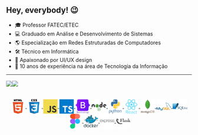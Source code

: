 ## Hey, everybody! :wink:

- :mortar_board: Professor FATEC/ETEC
- :computer: Graduado em Análise e Desenvolvimento de Sistemas
- :earth_americas: Especialização em Redes Estruturadas de Computadores
- :hammer_and_wrench: Técnico em Informática
- :purple_heart: Apaixonado por UI/UX design
- :angel: 10 anos de experiência na área de Tecnologia da Informação
<hr>
<div>
  <a href="https://github.com/maxxdiego"><img height="180em"   align="center" src="https://github-readme-stats.vercel.app/api?username=maxxdiego&theme=react&show_icons=true"/><img height="180em"  align="center" src="https://github-readme-stats.vercel.app/api/top-langs/?username=maxxdiego&layout=compact&langs_count=7&theme=react"/>
</div>
 <br>
<div  align="center"> 
  <div style="display: inline_block"><br>
    <img align="center" alt="HTML" height="40" width="40" src="https://raw.githubusercontent.com/devicons/devicon/master/icons/html5/html5-original-wordmark.svg" >
    <img align="center" alt="CSS" height="40" width="40" src="https://raw.githubusercontent.com/devicons/devicon/master/icons/css3/css3-original-wordmark.svg" >
    <img align="center" alt="JS" height="40" width="40" src="https://raw.githubusercontent.com/devicons/devicon/master/icons/javascript/javascript-original.svg" >
    <img align="center" alt="Typescript" height="40" width="40" src="https://raw.githubusercontent.com/devicons/devicon/master/icons/typescript/typescript-original.svg" >
    <img align="center" alt="Bootstrap" height="40" width="40" src="https://raw.githubusercontent.com/devicons/devicon/master/icons/bootstrap/bootstrap-original-wordmark.svg" >
    <img align="center" alt="NodeJs" height="40" width="40" src="https://raw.githubusercontent.com/devicons/devicon/master/icons/nodejs/nodejs-original-wordmark.svg" >
    <img align="center" alt="Python" height="40" width="40" src="https://raw.githubusercontent.com/devicons/devicon/master/icons/python/python-original-wordmark.svg" >
    <img align="center" alt="React" height="40" width="40" src="https://raw.githubusercontent.com/devicons/devicon/master/icons/react/react-original-wordmark.svg" >
    <img align="center" alt="MongoDB" height="40" width="40" src="https://raw.githubusercontent.com/devicons/devicon/master/icons/mongodb/mongodb-original-wordmark.svg" >
    <img align="center" alt="MySQL" height="40" width="40" src="https://raw.githubusercontent.com/devicons/devicon/master/icons/mysql/mysql-original-wordmark.svg" >
    <img align="center" alt="SQLite" height="40" width="40" src="https://raw.githubusercontent.com/devicons/devicon/master/icons/sqlite/sqlite-original-wordmark.svg" >
    <img align="center" alt="Figma" height="40" width="40" src="https://raw.githubusercontent.com/devicons/devicon/master/icons/figma/figma-original.svg" >
    <img align="center" alt="Docker" height="40" width="40" src="https://raw.githubusercontent.com/devicons/devicon/master/icons/docker/docker-original-wordmark.svg" >
    <img align="center" alt="Express" height="40" width="40" src="https://raw.githubusercontent.com/devicons/devicon/master/icons/express/express-original-wordmark.svg" >
    <img align="center" alt="Flask" height="40" width="40" src="https://raw.githubusercontent.com/devicons/devicon/master/icons/flask/flask-original-wordmark.svg" >
</div>
  <br> 
</div>
